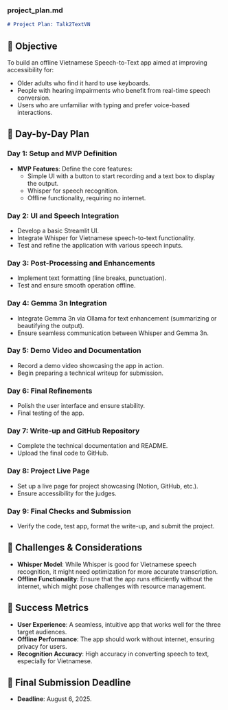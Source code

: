 
### **project_plan.md**

```markdown
# Project Plan: Talk2TextVN
```

## 🎯 Objective

To build an offline Vietnamese Speech-to-Text app aimed at improving accessibility for:
- Older adults who find it hard to use keyboards.
- People with hearing impairments who benefit from real-time speech conversion.
- Users who are unfamiliar with typing and prefer voice-based interactions.

## 📅 Day-by-Day Plan

### **Day 1: Setup and MVP Definition**
- **MVP Features**: Define the core features:
  - Simple UI with a button to start recording and a text box to display the output.
  - Whisper for speech recognition.
  - Offline functionality, requiring no internet.

### **Day 2: UI and Speech Integration**
- Develop a basic Streamlit UI.
- Integrate Whisper for Vietnamese speech-to-text functionality.
- Test and refine the application with various speech inputs.

### **Day 3: Post-Processing and Enhancements**
- Implement text formatting (line breaks, punctuation).
- Test and ensure smooth operation offline.

### **Day 4: Gemma 3n Integration**
- Integrate Gemma 3n via Ollama for text enhancement (summarizing or beautifying the output).
- Ensure seamless communication between Whisper and Gemma 3n.

### **Day 5: Demo Video and Documentation**
- Record a demo video showcasing the app in action.
- Begin preparing a technical writeup for submission.

### **Day 6: Final Refinements**
- Polish the user interface and ensure stability.
- Final testing of the app.

### **Day 7: Write-up and GitHub Repository**
- Complete the technical documentation and README.
- Upload the final code to GitHub.

### **Day 8: Project Live Page**
- Set up a live page for project showcasing (Notion, GitHub, etc.).
- Ensure accessibility for the judges.

### **Day 9: Final Checks and Submission**
- Verify the code, test app, format the write-up, and submit the project.

## 🧩 Challenges & Considerations
- **Whisper Model**: While Whisper is good for Vietnamese speech recognition, it might need optimization for more accurate transcription.
- **Offline Functionality**: Ensure that the app runs efficiently without the internet, which might pose challenges with resource management.

## 🔑 Success Metrics
- **User Experience**: A seamless, intuitive app that works well for the three target audiences.
- **Offline Performance**: The app should work without internet, ensuring privacy for users.
- **Recognition Accuracy**: High accuracy in converting speech to text, especially for Vietnamese.

## 📅 Final Submission Deadline
- **Deadline**: August 6, 2025.

